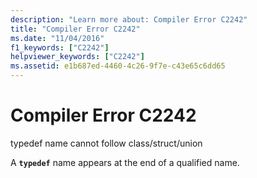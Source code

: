```yaml
---
description: "Learn more about: Compiler Error C2242"
title: "Compiler Error C2242"
ms.date: "11/04/2016"
f1_keywords: ["C2242"]
helpviewer_keywords: ["C2242"]
ms.assetid: e1b687ed-4460-4c26-9f7e-c43e65c6dd65
---
```

# Compiler Error C2242

typedef name cannot follow class/struct/union

A **`typedef`** name appears at the end of a qualified name.

